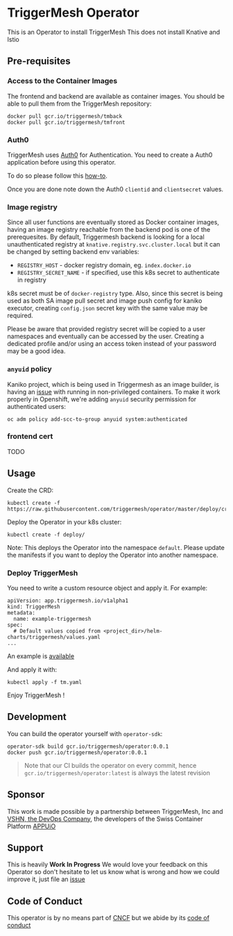# TriggerMesh Operator

This is an Operator to install TriggerMesh
This does not install Knative and Istio

## Pre-requisites

### Access to the Container Images

The frontend and backend are available as container images. You should be able to pull them from the TriggerMesh repository:

```
docker pull gcr.io/triggermesh/tmback
docker pull gcr.io/triggermesh/tmfront
```

### Auth0

TriggerMesh uses [Auth0](https://auth0.com/) for Authentication. You need to create a Auth0 application before using this operator.

To do so please follow this [how-to](./auth0.md).

Once you are done note down the Auth0 `clientid` and `clientsecret` values.

### Image registry

Since all user functions are eventually stored as Docker container images, having an image registry reachable from the backend pod is one of the prerequesites. By default, Triggermesh backend is looking for a local unauthenticated registry at `knative.registry.svc.cluster.local` but it can be changed by setting backend env variables:

- `REGISTRY_HOST` - docker registry domain, eg. `index.docker.io`
- `REGISTRY_SECRET_NAME` - if specified, use this k8s secret to authenticate in registry

k8s secret must be of `docker-registry` type. Also, since this secret is being used as both SA image pull secret and image push config for kaniko executor, creating `config.json` secret key with the same value may be required. 

Please be aware that provided registry secret will be copied to a user namespaces and eventually can be accessed by the user. Creating a dedicated profile and/or using an access token instead of your password may be a good idea.  

### `anyuid` policy

Kaniko project, which is being used in Triggermesh as an image builder, is having an [issue](https://github.com/GoogleContainerTools/kaniko/issues/105) with running in non-privileged containers. To make it work properly in Openshift, we're adding `anyuid` security permission for authenticated users:

```
oc adm policy add-scc-to-group anyuid system:authenticated   
```

### frontend cert

TODO

## Usage

Create the CRD:

```
kubectl create -f https://raw.githubusercontent.com/triggermesh/operator/master/deploy/crds/app_v1alpha1_triggermesh_crd.yaml
```

Deploy the Operator in your k8s cluster:

```
kubectl create -f deploy/
```

Note: This deploys the Operator into the namespace `default`. Please update the manifests
if you want to deploy the Operator into another namespace.

### Deploy TriggerMesh

You need to write a custom resource object and apply it. For example:

```
apiVersion: app.triggermesh.io/v1alpha1
kind: TriggerMesh
metadata:
  name: example-triggermesh
spec:
  # Default values copied from <project_dir>/helm-charts/triggermesh/values.yaml
...
```

An example is [available](https://github.com/triggermesh/operator/blob/master/deploy/crds/app_v1alpha1_triggermesh_cr.yaml)

And apply it with:

```
kubectl apply -f tm.yaml
```

Enjoy TriggerMesh !

## Development

You can build the operator yourself with `operator-sdk`:

```
operator-sdk build gcr.io/triggermesh/operator:0.0.1
docker push gcr.io/triggermesh/operator:0.0.1
```

> Note that our CI builds the operator on every commit, hence `gcr.io/triggermesh/operator:latest` is always the latest revision

## Sponsor

This work is made possible by a partnership between TriggerMesh, Inc and [VSHN, the DevOps Company](https://vshn.ch/), the developers of the Swiss Container Platform [APPUiO](https://www.appuio.ch/)

## Support

This is heavily **Work In Progress** We would love your feedback on this Operator so don't hesitate to let us know what is wrong and how we could improve it, just file an [issue](https://github.com/triggermesh/aktion/issues/new)

## Code of Conduct

This operator is by no means part of [CNCF](https://www.cncf.io/) but we abide by its [code of conduct](https://github.com/cncf/foundation/blob/master/code-of-conduct.md)

